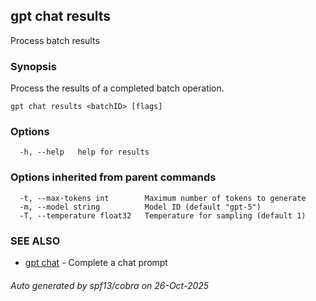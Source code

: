## gpt chat results

Process batch results

### Synopsis

Process the results of a completed batch operation.

```
gpt chat results <batchID> [flags]
```

### Options

```
  -h, --help   help for results
```

### Options inherited from parent commands

```
  -t, --max-tokens int        Maximum number of tokens to generate
  -m, --model string          Model ID (default "gpt-5")
  -T, --temperature float32   Temperature for sampling (default 1)
```

### SEE ALSO

* [gpt chat](gpt_chat.md)	 - Complete a chat prompt

###### Auto generated by spf13/cobra on 26-Oct-2025
